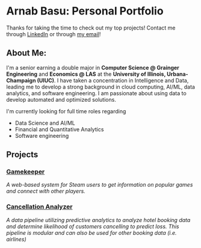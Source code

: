 # Arnab Basu: Personal Portfolio
Thanks for taking the time to check out my top projects! 
Contact me through [LinkedIn](https://www.linkedin.com/in/arnabbas/) or through [my email](mailto:arnabb3@illinois.edu)! 

## About Me:
I'm a senior earning a double major in **Computer Science @ Grainger Engineering** and **Economics @ LAS** at the **University of Illinois, Urbana-Champaign (UIUC)**. I have taken a concentration in Intelligence and Data, leading me to develop a strong background in cloud computing, AI/ML, data analytics, and software engineering. I am passionate about using data to develop automated and optimized solutions.

I'm currently looking for full time roles regarding 
 - Data Science and AI/ML
 - Financial and Quantitative Analytics
 - Software engineering

## Projects
### [Gamekeeper](https://github.com/arnabb3/personal-portfolio/tree/main/Gamekeeper)
_A web-based system for Steam users to get information on popular games and connect with other players._

### [Cancellation Analyzer](https://github.com/arnabb3/personal-portfolio/tree/main/Reservation_Cancellations)
_A data pipeline utilizing predictive analytics to analyze hotel booking data and determine likelihood of customers cancelling to predict loss._
_This pipeline is modular and can also be used for other booking data (i.e. airlines)_
